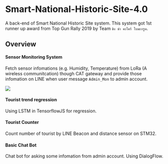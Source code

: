 # Smart-National-Historic-Site-4.0
A back-end of Smart National Historic Site system.
This system got 1st runner up award from Top Gun Rally 2019 by Team `ขิง ข่า คะไคร้ ใบมะกรูด`.

## Overview
#### Sensor Monitoring System
Fetch sensor infomations (e.g. Humidity, Temperature)  from LoRa (A wireless communitcation) though CAT gateway and provide those infomation on LINE when user message `Admin_Mon` to admin account.

<img src="https://lh3.googleusercontent.com/VCQBQEJoO1vdbCCANT-pIJa8YCW6GrrdbugFIvnTRhh2a2dATmqNcovgGPS2xZH9l-vdZ6HBRT_1CmPZPk3sEoY8kVp9nQbXEk7i5Nmal8pRFs7lbXNc2MCQsqFI1aGuKzVP8vZx4RRSPGWpxHsD_zU9luUbBQpgjAOfeN7BePs_m39cKos9Bk1m9tIF-sIS-tPsvOmV6cEQSA1JCrJbn9GJSsEU50dd6AWfe5B7-8OlkbOiPL4RuKjwi95Cqrcq4-nJNodts3JbgFMzHm8FJQM62NMxohlaV2DyBK4IGY5BqswE02FE_fTJX8oEhNx5SqhFQsvsLzWjoNKO_q8m1UrRTrr9uSZcSff7EIjz5dRqjaHJIGCbFrMFhJ8ZfjH5lqVxa1IIIqTsJ8g_NLZDG9Q2zhhyY1hYYzlYf0SQ1ioypwTlR8hVkHMfObo-pf40S02kZm0Syn2iVscQl6Q58PY4tfwjmtpOJpUh9hpTef0dqMHKDVTGhQGnpyMTMToufaKy8f8XthSIX2E22PZV4Yxi7Rh8URxrQkfSx3F84GDjqOmsrSyqGavyQS4BLecdhOaC6QQrrwlH23u3UY8AAKrVDLkkcPjARXDpYQdDuiczU6Om-zSNaKVePJXuH2jE1abFBf-lw_mzvs4AK9o2eNjj=w456-h947-no">

#### Tourist trend regression
Using LSTM in TensorflowJS for regression.

#### Tourist Counter 
Count number of tourist by LINE Beacon and distance sensor on STM32.

#### Basic Chat Bot
Chat bot for asking some infomation from admin account. Using DialogFlow.
